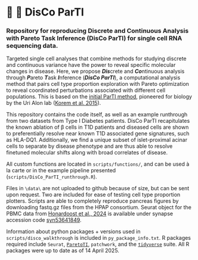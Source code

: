 # :mirror_ball: :tada: DisCo ParTI 

### Repository for reproducing Discrete and Continuous Analysis with Pareto Task Inference (DisCo ParTI) for single cell RNA sequencing data.

Targeted single cell analyses that combine methods for studying discrete and continuous variance have the power to reveal specific molecular changes in disease. Here, we propose ***Dis***crete and ***Co***ntinuous analysis through ***P***areto ***T***ask ***I***nference (***DisCo ParTI***), a computational analysis method that pairs cell type proportion exploration with Pareto optimization to reveal coordinated perturbations associated with different cell populations. This is based on the [initial ParTI method](https://www.weizmann.ac.il/mcb/alon/download/pareto-task-inference-parti-method), pioneered for biology by the Uri Alon lab ([Korem et al. 2015](http://www.weizmann.ac.il/mcb/UriAlon/sites/mcb.UriAlon/files/korem_2015_-_geometry_of_the_gene_expression_space.pdf)).

This repository contains the code itself, as well as an example runthrough from two datasets from Type I Diabetes patients. DisCo ParTI recapitulates the known ablation of β cells in T1D patients and diseased cells are shown to preferentially resolve near known T1D associated gene signatures, such as HLA-DQ1. Additionally, we find a unique subset of islet-proximal acinar cells to separate by disease phenotype and are thus able to resolve finetuned molecular shifts along with broad correlates of disease.

All custom functions are located in `scripts/functions/`, and can be used à la carte or in the example pipeline presented (`scripts/DisCo_ParTI_runthrough.R`).

Files in `\data\` are not uploaded to github because of size, but can be sent upon request. Two are included for ease of testing cell type proportion plotters. Scripts are able to completely reproduce pancreas figures by downloading fastq.gz files from the HPAP consortium. Seurat object for the PBMC data from [Honardoost et al., 2024](https://doi.org/10.1186/s13073-024-01300-z) is available under synapse accession code [syn53641849](https://www.synapse.org/#!Synapse:syn53641849).

Information about python packages + versions used in `scripts/disco_walkthrough` is included in `py_package_info.txt`. R packages required include `Seurat`, [`ParetoTI`](https://github.com/vitkl/ParetoTI), `patchwork`, and the [`tidyverse`](https://www.tidyverse.org/) suite. All R packages were up to date as of 14 April 2025.


